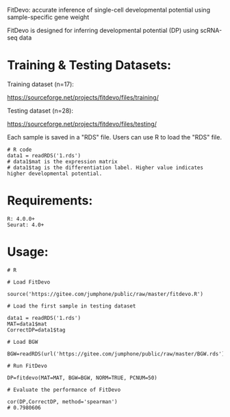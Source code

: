 
FitDevo: accurate inference of single-cell developmental potential using sample-specific gene weight

FitDevo is designed for inferring developmental potential (DP) using scRNA-seq data


# Training & Testing Datasets:

Training dataset (n=17):

https://sourceforge.net/projects/fitdevo/files/training/

Testing dataset (n=28):

https://sourceforge.net/projects/fitdevo/files/testing/


Each sample is saved in a "RDS" file. Users can use R to load the "RDS" file.
    
    # R code
    data1 = readRDS('1.rds')
    # data1$mat is the expression matrix
    # data1$tag is the differentiation label. Higher value indicates higher developmental potential.
    

# Requirements:

    R: 4.0.0+
    Seurat: 4.0+
    
    
# Usage:

    # R
    
    # Load FitDevo
    
    source('https://gitee.com/jumphone/public/raw/master/fitdevo.R')
    
    # Load the first sample in testing dataset
    
    data1 = readRDS('1.rds')
    MAT=data1$mat
    CorrectDP=data1$tag
    
    # Load BGW
    
    BGW=readRDS(url('https://gitee.com/jumphone/public/raw/master/BGW.rds'))
    
    # Run FitDevo
    
    DP=fitdevo(MAT=MAT, BGW=BGW, NORM=TRUE, PCNUM=50)
    
    # Evaluate the performance of FitDevo
    
    cor(DP,CorrectDP, method='spearman')
    # 0.7980606

